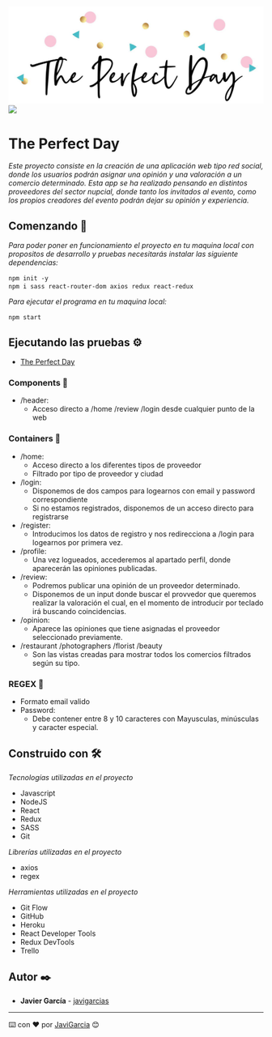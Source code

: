 ![](src/img/logo.jpg)
![](https://visitor-badge.glitch.me/badge?page_id=javigarcias.the-perfect-day-front)

# The Perfect Day
_Este proyecto consiste en la creación de una aplicación web tipo red social, donde los usuarios podrán asignar una opinión y una valoración a un comercio determinado. Esta app se ha realizado pensando en distintos proveedores del sector nupcial, donde tanto los invitados al evento, como los propios creadores del evento podrán dejar su opinión y experiencia._

## Comenzando 🚀

_Para poder poner en funcionamiento el proyecto en tu maquina local con propositos de desarrollo y pruebas necesitarás instalar las siguiente dependencias:_

```
npm init -y
npm i sass react-router-dom axios redux react-redux

```
_Para ejecutar el programa en tu maquina local:_

```
npm start

```
## Ejecutando las pruebas ⚙️

* [The Perfect Day](https://the-perfect-day-front.herokuapp.com/)

### Components 📌
- /header:
    - Acceso directo a /home /review /login desde cualquier punto de la web
### Containers 📌
- /home:
    - Acceso directo a los diferentes tipos de proveedor
    - Filtrado por tipo de proveedor y ciudad
- /login:
    - Disponemos de dos campos para logearnos con email y password correspondiente
    - Si no estamos registrados, disponemos de un acceso directo para registrarse
- /register:
    - Introducimos los datos de registro y nos redirecciona a /login para logearnos por primera vez.
- /profile:
    - Una vez logueados, accederemos al apartado perfil, donde aparecerán las opiniones publicadas.
- /review:
    - Podremos publicar una opinión de un proveedor determinado.
    - Disponemos de un input donde buscar el provvedor que queremos realizar la valoración el cual, en el momento de introducir por teclado irá buscando coincidencias.
- /opinion:
    - Aparece las opiniones que tiene asignadas el proveedor seleccionado previamente.
- /restaurant /photographers /florist /beauty
    - Son las vistas creadas para mostrar todos los comercios filtrados según su tipo.

### REGEX 📌
- Formato email valido
- Password:
    - Debe contener entre 8 y 10 caracteres con Mayusculas, minúsculas y caracter especial.

## Construido con 🛠️

_Tecnologías utilizadas en el proyecto_

- Javascript
- NodeJS
- React
- Redux
- SASS
- Git

_Librerías utilizadas en el proyecto_

- axios
- regex

_Herramientas utilizadas en el proyecto_

- Git Flow
- GitHub
- Heroku
- React Developer Tools
- Redux DevTools
- Trello

## Autor ✒️

* **Javier García**  - [javigarcias](https://github.com/javigarcias)

---
⌨️ con ❤️ por [JaviGarcia](https://www.linkedin.com/in/javigarciasanchez/) 😊